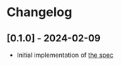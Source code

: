 # Changelog

## [0.1.0] - 2024-02-09

- Initial implementation of [the spec](https://github.com/sqids/sqids-spec)

